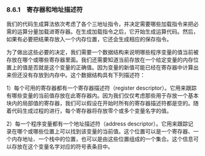 ### 8.6.1　寄存器和地址描述符

我们的代码生成算法依次考虑了各个三地址指令，并决定需要哪些加载指令来把必需的运算分量加载进寄存器。在生成加载指令之后，它开始生成运算代码。然后，如果有必要把结果存放入一个内存位置，它还会生成相应的保存指令。

为了做出这些必要的决定，我们需要一个数据结构来说明哪些程序变量的值当前被存放在哪个或哪些寄存器里面。我们还需要知道当前存放在一个给定变量的内存位置上的值是否就是这个变量的正确值。因为变量的新值可能已经在寄存器中计算出来但还没有存放到内存中。这个数据结构具有下列描述符：

1）每个可用的寄存器都有一个寄存器描述符（register descriptor）。它用来跟踪有哪些变量的当前值存放在此寄存器内。因为我们仅仅考虑那些用于存放一个基本块内的局部值的寄存器，我们可以假设在开始时所有的寄存器描述符都是空的。随着代码生成过程的进行，每个寄存器将存放零个或多个变量名字的值。

2）每一个程序变量都有一个地址描述符（address descriptor）。它用来跟踪记录在哪个或哪些位置上可以找到该变量的当前值。这个位置可以是一个寄存器、一个内存地址、一个栈中的位置，也可以是由这些位置组成的一个集合。这个信息可以存放在这个变量名字对应的符号表条目中。